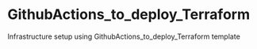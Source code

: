 # GithubActions_to_deploy_Terraform
Infrastructure setup using GithubActions_to_deploy_Terraform template
